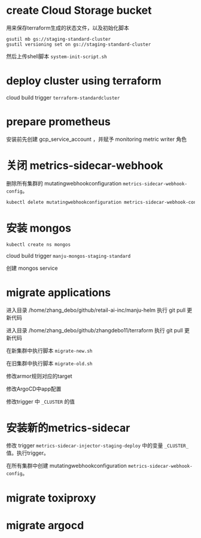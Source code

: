 # create Cloud Storage bucket

用来保存terraform生成的状态文件，以及初始化脚本

```shell
gsutil mb gs://staging-standard-cluster
gsutil versioning set on gs://staging-standard-cluster
```

然后上传shell脚本 `system-init-script.sh`

# deploy cluster using terraform

cloud build trigger `terraform-standardcluster`

# prepare prometheus

安装前先创建 gcp_service_account ，并赋予 monitoring metric writer 角色

# 关闭 metrics-sidecar-webhook

删除所有集群的 mutatingwebhookconfiguration `metrics-sidecar-webhook-config`。

```sh
kubectl delete mutatingwebhookconfiguration metrics-sidecar-webhook-config
```

# 安装 mongos

```shell
kubectl create ns mongos
```

cloud build trigger `manju-mongos-staging-standard`

创建 mongos service

# migrate applications

进入目录 /home/zhang_debo/github/retail-ai-inc/manju-helm 执行 git pull 更新代码

进入目录 /home/zhang_debo/github/zhangdebo11/terraform 执行 git pull 更新代码

在新集群中执行脚本 `migrate-new.sh`

在旧集群中执行脚本 `migrate-old.sh`


修改armor规则对应的target

修改ArgoCD中app配置

修改trigger 中 `_CLUSTER` 的值

# 安装新的metrics-sidecar

修改 trigger `metrics-sidecar-injector-staging-deploy` 中的变量 `_CLUSTER_` 值。执行trigger。

在所有集群中创建 mutatingwebhookconfiguration `metrics-sidecar-webhook-config`。


# migrate toxiproxy

# migrate argocd
